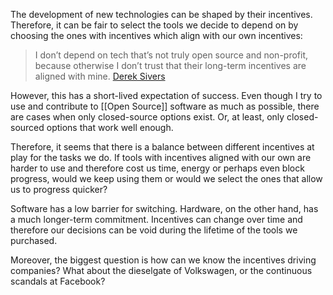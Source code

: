 The development of new technologies can be shaped by their incentives. Therefore, it can be fair to select the tools we decide to depend on by choosing the ones with incentives which align with our own incentives: 

> I don’t depend on tech that’s not truly open source and non-profit, because otherwise I don’t trust that their long-term incentives are aligned with mine. 
> [Derek Sivers](https://sive.rs/about)

However, this has a short-lived expectation of success. Even though I try to use and contribute to [[Open Source]] software as much as possible, there are cases when only closed-source options exist. Or, at least, only closed-sourced options that work well enough. 

Therefore, it seems that there is a balance between different incentives at play for the tasks we do. If tools with incentives aligned with our own are harder to use and therefore cost us time, energy or perhaps even block progress, would we keep using them or would we select the ones that allow us to progress quicker? 

Software has a low barrier for switching. Hardware, on the other hand, has a much longer-term commitment. Incentives can change over time and therefore our decisions can be void during the lifetime of the tools we purchased. 

Moreover, the biggest question is how can we know the incentives driving companies? What about the dieselgate of Volkswagen, or the continuous scandals at Facebook? 